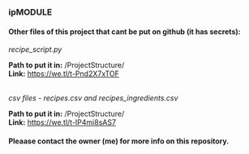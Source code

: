 ### ipMODULE

#### Other files of this project that cant be put on github (it has secrets):

<i> recipe_script.py </i>
<br>

<b>Path to put it in:</b> /ProjectStructure/ 
<br>
<b>Link:</b> https://we.tl/t-Pnd2X7xTOF

<br>
<i> csv files - recipes.csv and recipes_ingredients.csv </i>

<br>

<b>Path to put it in:</b> /ProjectStructure/ 
<br>
<b>Link:</b> https://we.tl/t-IP4mi8sAS7


#### Pleaase contact the owner (me) for more info on this repository.
